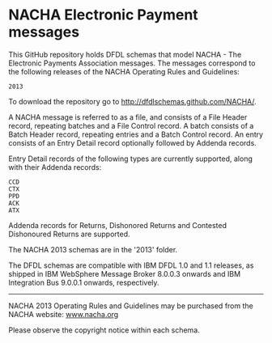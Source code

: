 NACHA Electronic Payment messages
=================================

This GitHub repository holds DFDL schemas that model NACHA - The Electronic Payments Association messages.
The messages correspond to the following releases of the NACHA Operating Rules and Guidelines:

    2013

To download the repository go to http://dfdlschemas.github.com/NACHA/.

A NACHA message is referred to as a file, and consists of a File Header record, repeating batches and a File Control record.
A batch consists of a Batch Header record, repeating entries and a Batch Control record.
An entry consists of an Entry Detail record optionally followed by Addenda records.

Entry Detail records of the following types are currently supported, along with their Addenda records:

    CCD
    CTX
    PPD
    ACK
    ATX

Addenda records for Returns, Dishonored Returns and Contested Dishonoured Returns are supported.

The NACHA 2013 schemas are in the '2013' folder.

The DFDL schemas are compatible with IBM DFDL 1.0 and 1.1 releases, as shipped in IBM WebSphere Message Broker 8.0.0.3 onwards and IBM Integration Bus 9.0.0.1 onwards, respectively.

----------------
NACHA 2013 Operating Rules and Guidelines may be purchased from the NACHA website: www.nacha.org

Please observe the copyright notice within each schema.

